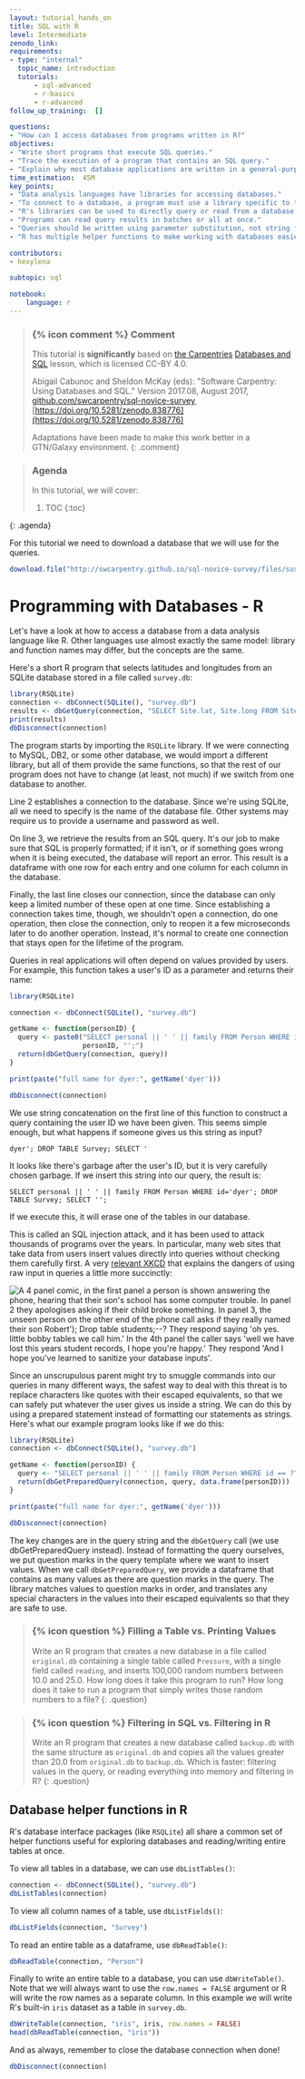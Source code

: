 ```yaml
---
layout: tutorial_hands_on
title: SQL with R
level: Intermediate
zenodo_link:
requirements:
- type: "internal"
  topic_name: introduction
  tutorials:
      - sql-advanced
      - r-basics
      - r-advanced
follow_up_training:  []

questions:
- "How can I access databases from programs written in R?"
objectives:
- "Write short programs that execute SQL queries."
- "Trace the execution of a program that contains an SQL query."
- "Explain why most database applications are written in a general-purpose language rather than in SQL."
time_estimation:  45M
key_points:
- "Data analysis languages have libraries for accessing databases."
- "To connect to a database, a program must use a library specific to that database manager."
- "R's libraries can be used to directly query or read from a database."
- "Programs can read query results in batches or all at once."
- "Queries should be written using parameter substitution, not string formatting."
- "R has multiple helper functions to make working with databases easier."

contributors:
- hexylena

subtopic: sql

notebook:
    language: r
---
```


> ### {% icon comment %} Comment
>
> This tutorial is **significantly** based on [the Carpentries](https://carpentries.org) [Databases and SQL](https://github.com/swcarpentry/sql-novice-survey/) lesson, which is licensed CC-BY 4.0.
>
> Abigail Cabunoc and Sheldon McKay (eds): "Software Carpentry: Using Databases and SQL."  Version 2017.08, August 2017,
> [github.com/swcarpentry/sql-novice-survey](https://github.com/swcarpentry/sql-novice-survey), [https://doi.org/10.5281/zenodo.838776](https://doi.org/10.5281/zenodo.838776)
>
> Adaptations have been made to make this work better in a GTN/Galaxy environment.
{: .comment}


> ### Agenda
>
> In this tutorial, we will cover:
>
> 1. TOC
> {:toc}
>
{: .agenda}

For this tutorial we need to download a database that we will use for the queries.

```r
download.file("http://swcarpentry.github.io/sql-novice-survey/files/survey.db", destfile="survey.db")
```

# Programming with Databases - R

Let's have a look at how to access a database from
a data analysis language like R.
Other languages use almost exactly the same model:
library and function names may differ,
but the concepts are the same.

Here's a short R program that selects latitudes and longitudes
from an SQLite database stored in a file called `survey.db`:

```r
library(RSQLite)
connection <- dbConnect(SQLite(), "survey.db")
results <- dbGetQuery(connection, "SELECT Site.lat, Site.long FROM Site;")
print(results)
dbDisconnect(connection)
```

The program starts by importing the `RSQLite` library.
If we were connecting to MySQL, DB2, or some other database,
we would import a different library,
but all of them provide the same functions,
so that the rest of our program does not have to change
(at least, not much)
if we switch from one database to another.

Line 2 establishes a connection to the database.
Since we're using SQLite,
all we need to specify is the name of the database file.
Other systems may require us to provide a username and password as well.

On line 3, we retrieve the results from an SQL query.
It's our job to make sure that SQL is properly formatted;
if it isn't,
or if something goes wrong when it is being executed,
the database will report an error.
This result is a dataframe with one row for each entry and one column for each column in the database.

Finally, the last line closes our connection,
since the database can only keep a limited number of these open at one time.
Since establishing a connection takes time,
though,
we shouldn't open a connection,
do one operation,
then close the connection,
only to reopen it a few microseconds later to do another operation.
Instead,
it's normal to create one connection that stays open for the lifetime of the program.

Queries in real applications will often depend on values provided by users.
For example,
this function takes a user's ID as a parameter and returns their name:

```r
library(RSQLite)

connection <- dbConnect(SQLite(), "survey.db")

getName <- function(personID) {
  query <- paste0("SELECT personal || ' ' || family FROM Person WHERE id =='",
                  personID, "';")
  return(dbGetQuery(connection, query))
}

print(paste("full name for dyer:", getName('dyer')))

dbDisconnect(connection)
```

We use string concatenation on the first line of this function
to construct a query containing the user ID we have been given.
This seems simple enough,
but what happens if someone gives us this string as input?

```
dyer'; DROP TABLE Survey; SELECT '
```

It looks like there's garbage after the user's ID,
but it is very carefully chosen garbage.
If we insert this string into our query,
the result is:

```
SELECT personal || ' ' || family FROM Person WHERE id='dyer'; DROP TABLE Survey; SELECT '';
```

If we execute this,
it will erase one of the tables in our database.

This is called an SQL injection attack,
and it has been used to attack thousands of programs over the years.
In particular,
many web sites that take data from users insert values directly into queries
without checking them carefully first.
A very [relevant XKCD](https://xkcd.com/327/) that explains the
dangers of using raw input in queries a little more succinctly:

![A 4 panel comic, in the first panel a person is shown answering the phone, hearing that their son's school has some computer trouble. In panel 2 they apologises asking if their child broke something. In panel 3, the unseen person on the other end of the phone call asks if they really named their son Robert'); Drop table students;--? They respond saying 'oh yes. little bobby tables we call him.' In the 4th panel the caller says 'well we have lost this years student records, I hope you're happy.' They respond 'And I hope you've learned to sanitize your database inputs'.](https://imgs.xkcd.com/comics/exploits_of_a_mom.png)

Since an unscrupulous parent might try to smuggle commands into our queries in many different ways,
the safest way to deal with this threat is
to replace characters like quotes with their escaped equivalents,
so that we can safely put whatever the user gives us inside a string.
We can do this by using a prepared statement
instead of formatting our statements as strings.
Here's what our example program looks like if we do this:

```r
library(RSQLite)
connection <- dbConnect(SQLite(), "survey.db")

getName <- function(personID) {
  query <- "SELECT personal || ' ' || family FROM Person WHERE id == ?"
  return(dbGetPreparedQuery(connection, query, data.frame(personID)))
}

print(paste("full name for dyer:", getName('dyer')))

dbDisconnect(connection)
```

The key changes are in the query string and the `dbGetQuery` call (we use dbGetPreparedQuery instead).
Instead of formatting the query ourselves,
we put question marks in the query template where we want to insert values.
When we call `dbGetPreparedQuery`,
we provide a dataframe
that contains as many values as there are question marks in the query.
The library matches values to question marks in order,
and translates any special characters in the values
into their escaped equivalents
so that they are safe to use.

> ### {% icon question %} Filling a Table vs. Printing Values
>
> Write an R program that creates a new database in a file called
> `original.db` containing a single table called `Pressure`, with a
> single field called `reading`, and inserts 100,000 random numbers
> between 10.0 and 25.0.  How long does it take this program to run?
> How long does it take to run a program that simply writes those
> random numbers to a file?
{: .question}

> ### {% icon question %} Filtering in SQL vs. Filtering in R
>
> Write an R program that creates a new database called
> `backup.db` with the same structure as `original.db` and copies all
> the values greater than 20.0 from `original.db` to `backup.db`.
> Which is faster: filtering values in the query, or reading
> everything into memory and filtering in R?
{: .question}

## Database helper functions in R

R's database interface packages (like `RSQLite`) all share
a common set of helper functions useful for exploring databases and
reading/writing entire tables at once.

To view all tables in a database, we can use `dbListTables()`:

```r
connection <- dbConnect(SQLite(), "survey.db")
dbListTables(connection)
```


To view all column names of a table, use `dbListFields()`:

```r
dbListFields(connection, "Survey")
```


To read an entire table as a dataframe, use `dbReadTable()`:

```r
dbReadTable(connection, "Person")
```


Finally to write an entire table to a database, you can use `dbWriteTable()`.
Note that we will always want to use the `row.names = FALSE` argument or R
will write the row names as a separate column.
In this example we will write R's built-in `iris` dataset as a table in `survey.db`.

```r
dbWriteTable(connection, "iris", iris, row.names = FALSE)
head(dbReadTable(connection, "iris"))
```

And as always, remember to close the database connection when done!

```r
dbDisconnect(connection)
```
